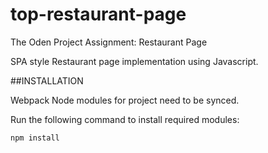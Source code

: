 # top-restaurant-page
The Oden Project Assignment: Restaurant Page

SPA style Restaurant page implementation using Javascript.

##INSTALLATION

Webpack Node modules for project need to be synced.

Run the following command to install required modules: 

```npm install```